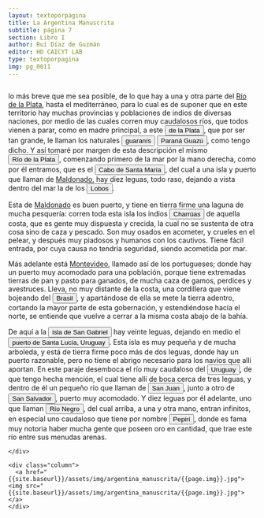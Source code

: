 ```yaml
---
layout: textoporpagina
title: La Argentina Manuscrita
subtitle: página 7
section: Libro I
author: Rui Díaz de Guzmán
editor: HD CAICYT LAB
type: textoporpagina
img: pg_0011
---
```


<div class="row">
    <div class="column">

<p>lo más breve que me sea posible, de lo que hay a una y otra parte del <a href="https://recogito.pelagios.org/document/wzqxhk0h3vpikm/part/1/edit#9cb63c35-2b8d-4faa-82e3-899cd8ac34b1" target="_blank">Río de la Plata</a>, hasta el mediterráneo, para lo cual es de suponer que en este territorio hay muchas provincias y poblaciones de indios de diversas naciones, por medio de las cuales corren muy caudalosos ríos, que todos vienen a parar, como en madre principal, a este <a href="https://recogito.pelagios.org/document/wzqxhk0h3vpikm/part/1/edit#ae32d52b-21fa-4570-b9f2-956ed93b1d71" target="_blank"><button class="balloon" data-balloon-pos="up" data-balloon-length="large" data-balloon=" Refiere al Río de la Plata">de la Plata</button></a>, que por ser tan grande, le llaman los naturales <button class="balloon" data-balloon-pos="up" data-balloon-length="large" data-balloon="Refiere a los guaraníes o avá, según su autodenominación (que significa &quot;ser humano&quot;), se extendían, divididos en distintas parcialidades, entre la costa brasileña y los contrafuertes andinos, teniendo además asentamientos en las islasdel Río Paraná y del delta del Río de la Plata. Cultivadores selvícolas, producían regulamente excedentes agrícolas que serían indispensables para el avance de la conquista española en el región.">guaranís</button> <a href="https://recogito.pelagios.org/document/wzqxhk0h3vpikm/part/1/edit#c4407351-2020-4084-81aa-6b74e626abd5" target="_blank"><button class="balloon" data-balloon-pos="up" data-balloon-length="large" data-balloon="Refiere al Río Paraná.">Paraná Guazú</button></a>, como tengo dicho. Y así tomaré por margen de esta descripción el mismo <a href="https://recogito.pelagios.org/document/wzqxhk0h3vpikm/part/1/edit#aa5a330d-2da4-4581-b231-00ddc08d69a7" target="_blank"><button class="balloon" data-balloon-pos="up" data-balloon-length="large" data-balloon="Refiere al Río de la Plata">Río de la Plata</button></a>, comenzando primero de la mar por la mano derecha, como por él entramos, que es el <a href="https://recogito.pelagios.org/document/wzqxhk0h3vpikm/part/1/edit#a5fc51a9-61fc-44e8-aeec-27c29889cda9" target="_blank"><button class="balloon" data-balloon-pos="up" data-balloon-length="large" data-balloon="Refiere al balneario La Paloma en el Departamento de Rocha, sobre la costa Uruguaya.">Cabo de Santa María</button></a>, del cual a una isla y puerto que llaman de <a href="https://recogito.pelagios.org/document/wzqxhk0h3vpikm/part/1/edit#f455be59-e505-4390-99e3-924a19ecc940" target="_blank">Maldonado</a>, hay diez leguas, todo raso, dejando a vista dentro del mar la de los <button class="balloon" data-balloon-pos="up" data-balloon-length="large" data-balloon="Refiere a la isla que se encuentra al sureste de Punta del Este en Uruguay. Esta isla resultaba clave, por su colonia de lobos marinos, para el abstecimiento de los barcos que salían o entraban al Río de la Plata en su exploración temprana.">Lobos</button>.</p> <p>Esta de <a href="https://recogito.pelagios.org/document/wzqxhk0h3vpikm/part/1/edit#4fc068da-4846-4e67-9798-a21ecf3fbc3c" target="_blank">Maldonado</a> es buen puerto, y tiene en tierra firme una laguna de mucha pesquería: corren toda esta isla los indios <button class="balloon" data-balloon-pos="up" data-balloon-length="large" data-balloon="Los charrúas constituían una sociedad de cazadores-recoletores que habitaban en los actuales territorios de Uruguay.">Charrúas</button> de aquella costa, que es gente muy dispuesta y crecida, la cual no se sustenta de otra cosa sino de caza y pescado. Son muy osados en acometer, y crueles en el pelear, y después muy piadosos y humanos con los cautivos. Tiene fácil entrada, por cuya causa no tendría seguridad, siendo acometida por mar.</p> <p>Más adelante está <a href="https://recogito.pelagios.org/document/wzqxhk0h3vpikm/part/1/edit#cef33fa1-de78-4e77-801d-a8e4ebe9993a" target="_blank">Montevideo</a>, llamado así de los portugueses; donde hay un puerto muy acomodado para una población, porque tiene extremadas tierras de pan y pasto para ganados, de mucha caza de gamos, perdices y avestruces. Lleva, no muy distante de la costa, una cordillera que viene bojeando del <a href="https://recogito.pelagios.org/document/wzqxhk0h3vpikm/part/1/edit#04a39fe1-e687-41d3-9ab0-78f4fcfbc72b" target="_blank"><button class="balloon" data-balloon-pos="up" data-balloon-length="large" data-balloon="La costa de lo que hoy es territorio brasileño fue el primer punto al que llegaron los europeos en América del Sur. La primera expedición que exploró la región fue un desprendimiento de la flota portuguesa que Vasco da Gama (1460-1524) llevaba hacia Oriente. Las naves dirigidas por Pedro Álvarez de Cabral (1467-1520) se alejaron excesivamente de la costa de África y terminaron en el extremo sur de actual territorio del Estado de Bahía, en que el permanecieron entre abril y mayo del año 1500.">Brasil</button></a>, y apartándose de ella se mete la tierra adentro, cortando la mayor parte de esta gobernación, y estendiéndose hacia el norte, se entiende que vuelve a cerrar a la misma costa abajo de la bahía.</p> <p>De aquí a la <a href="https://recogito.pelagios.org/document/wzqxhk0h3vpikm/part/1/edit#215857da-1bd8-4227-9df3-6b14006226a1" target="_blank"><button class="balloon" data-balloon-pos="up" data-balloon-length="large" data-balloon="Isla en la costa uruguaya frente a Colonia.">isla de San Gabriel</button></a> hay veinte leguas, dejando en medio el <button class="balloon" data-balloon-pos="up" data-balloon-length="large" data-balloon="Refiere a un puerto en el río Santa Lucía.">puerto de Santa Lucía, Uruguay</button>. Esta isla es muy pequeña y de mucha arboleda, y está de tierra firme poco más de dos leguas, donde hay un puerto razonable, pero no tiene el abrigo necesario para los navíos que allí aportan. En este paraje desemboca el río muy caudaloso del <button class="balloon" data-balloon-pos="up" data-balloon-length="large" data-balloon="Refiere al río Uruguay actual.">Uruguay</button>, de que tengo hecha mención, el cual tiene allí de boca cerca de tres leguas, y dentro de él un pequeño río que llaman de <button class="balloon" data-balloon-pos="up" data-balloon-length="large" data-balloon="Refiere al Arroyo Arenal Grande">San Juan</button>, junto a otro de <button class="balloon" data-balloon-pos="up" data-balloon-length="large" data-balloon="Refiere al río de San Salvador en Uruguay.">San Salvador</button>, puerto muy acomodado. Y diez leguas por él adelante, uno que llaman <button class="balloon" data-balloon-pos="up" data-balloon-length="large" data-balloon="Refiere al Río Negro de Uruguay.">Río Negro</button>, del cual arriba, a una y otra mano, entran infinitos, en especial uno caudaloso que tiene por nombre <button class="balloon" data-balloon-pos="up" data-balloon-length="large" data-balloon="Refiere al río Pepirí Guazú actual.">Pepirí</button>, donde es fama muy notoria haber mucha gente que poseen oro en cantidad, que trae este río entre sus menudas arenas.</p> 

    </div>

    <div class="column">
      <a href="{{site.baseurl}}/assets/img/argentina_manuscrita/{{page.img}}.jpg"><img src="{{site.baseurl}}/assets/img/argentina_manuscrita/{{page.img}}.jpg"></a>
    </div>
</div>